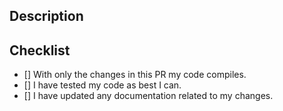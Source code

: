 <!-- Please make your title descriptive but short. -->
<!-- You can ignore this template, but it may be helpful to use it. -->
## Description

## Checklist
- [] With only the changes in this PR my code compiles.
- [] I have tested my code as best I can.
- [] I have updated any documentation related to my changes.
